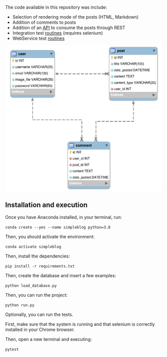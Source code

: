 The code available in this repository was include:
- Selection of rendering mode of the posts (HTML, Markdown)
- Addition of comments to posts
- Addition of an [API](./flaskblog/routesapi.py) to consume the posts through REST
- Integration test [routines](test/integration_test.py) (requires selenium)
- WebService test [routines](test/webservice_test.py)


![Database model](./resources/db-model.svg)

## Installation and execution

Once you have Anaconda installed, in your terminal, run:

```conda create --yes --name simpleblog python=3.8```

Then, you should activate the environment:

```conda activate simpleblog```

Then, install the dependencies:

```pip install -r requirements.txt```

Then, create the database and insert a few examples:

```python load_database.py```

Then, you can run the project:

```python run.py```

Optionally, you can run the tests.
 
First, make sure that the system is running and that selenium is correctly installed in your Chrome browser.
 
Then, open a new terminal and executing:

```pytest```

